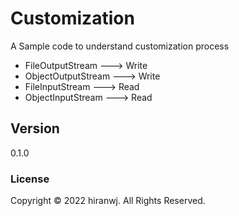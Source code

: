 # Customization
A Sample code to understand customization process<br>
<ul>
<li>FileOutputStream ---> Write</li>
<li>ObjectOutputStream ---> Write</li>
<li>FileInputStream ---> Read</li>
<li>ObjectInputStream ---> Read</li>
</ul>

## Version
0.1.0

### License
Copyright &copy;  2022 hiranwj. All Rights Reserved.
